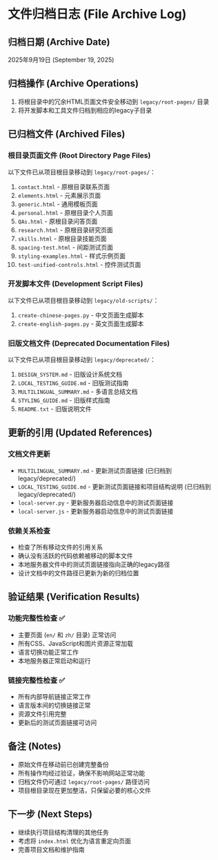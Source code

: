 # 文件归档日志 (File Archive Log)

## 归档日期 (Archive Date)
2025年9月19日 (September 19, 2025)

## 归档操作 (Archive Operations)
1. 将根目录中的冗余HTML页面文件安全移动到 `legacy/root-pages/` 目录
2. 将开发脚本和工具文件归档到相应的legacy子目录

## 已归档文件 (Archived Files)

### 根目录页面文件 (Root Directory Page Files)
以下文件已从项目根目录移动到 `legacy/root-pages/`：

1. `contact.html` - 原根目录联系页面
2. `elements.html` - 元素展示页面  
3. `generic.html` - 通用模板页面
4. `personal.html` - 原根目录个人页面
5. `QAs.html` - 原根目录问答页面
6. `research.html` - 原根目录研究页面
7. `skills.html` - 原根目录技能页面
8. `spacing-test.html` - 间距测试页面
9. `styling-examples.html` - 样式示例页面
10. `test-unified-controls.html` - 控件测试页面

### 开发脚本文件 (Development Script Files)
以下文件已从项目根目录移动到 `legacy/old-scripts/`：

1. `create-chinese-pages.py` - 中文页面生成脚本
2. `create-english-pages.py` - 英文页面生成脚本

### 旧版文档文件 (Deprecated Documentation Files)
以下文件已从项目根目录移动到 `legacy/deprecated/`：

1. `DESIGN_SYSTEM.md` - 旧版设计系统文档
2. `LOCAL_TESTING_GUIDE.md` - 旧版测试指南
3. `MULTILINGUAL_SUMMARY.md` - 多语言总结文档
4. `STYLING_GUIDE.md` - 旧版样式指南
5. `README.txt` - 旧版说明文件

## 更新的引用 (Updated References)

### 文档文件更新
- `MULTILINGUAL_SUMMARY.md` - 更新测试页面链接 (已归档到 legacy/deprecated/)
- `LOCAL_TESTING_GUIDE.md` - 更新测试页面链接和项目结构说明 (已归档到 legacy/deprecated/)
- `local-server.py` - 更新服务器启动信息中的测试页面链接
- `local-server.js` - 更新服务器启动信息中的测试页面链接

### 依赖关系检查
- 检查了所有移动文件的引用关系
- 确认没有活跃的代码依赖被移动的脚本文件
- 本地服务器文件中的测试页面链接指向正确的legacy路径
- 设计文档中的文件路径已更新为新的归档位置

## 验证结果 (Verification Results)

### 功能完整性检查 ✅
- 主要页面 (`en/` 和 `zh/` 目录) 正常访问
- 所有CSS、JavaScript和图片资源正常加载
- 语言切换功能正常工作
- 本地服务器正常启动和运行

### 链接完整性检查 ✅
- 所有内部导航链接正常工作
- 语言版本间的切换链接正常
- 资源文件引用完整
- 更新后的测试页面链接可访问

## 备注 (Notes)
- 原始文件在移动前已创建完整备份
- 所有操作均经过验证，确保不影响网站正常功能
- 归档文件仍可通过 `legacy/root-pages/` 路径访问
- 项目根目录现在更加整洁，只保留必要的核心文件

## 下一步 (Next Steps)
- 继续执行项目结构清理的其他任务
- 考虑将 `index.html` 优化为语言重定向页面
- 完善项目文档和维护指南